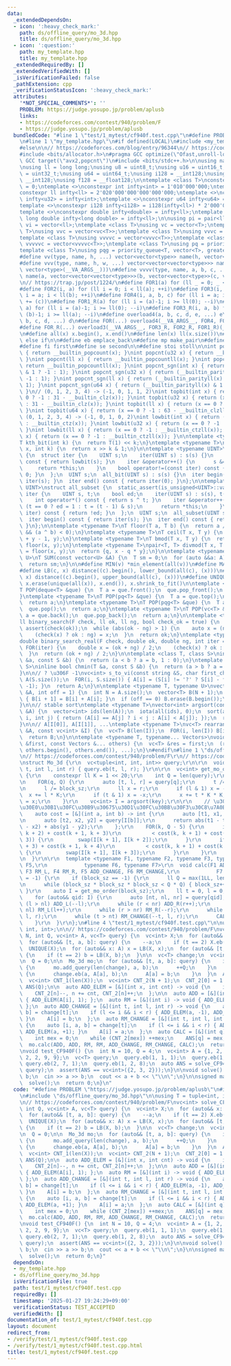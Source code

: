 ```yaml
---
data:
  _extendedDependsOn:
  - icon: ':heavy_check_mark:'
    path: ds/offline_query/mo_3d.hpp
    title: ds/offline_query/mo_3d.hpp
  - icon: ':question:'
    path: my_template.hpp
    title: my_template.hpp
  _extendedRequiredBy: []
  _extendedVerifiedWith: []
  _isVerificationFailed: false
  _pathExtension: cpp
  _verificationStatusIcon: ':heavy_check_mark:'
  attributes:
    '*NOT_SPECIAL_COMMENTS*': ''
    PROBLEM: https://judge.yosupo.jp/problem/aplusb
    links:
    - https://codeforces.com/contest/940/problem/F
    - https://judge.yosupo.jp/problem/aplusb
  bundledCode: "#line 1 \"test/1_mytest/cf940f.test.cpp\"\n#define PROBLEM \"https://judge.yosupo.jp/problem/aplusb\"\
    \n#line 1 \"my_template.hpp\"\n#if defined(LOCAL)\n#include <my_template_compiled.hpp>\n\
    #else\n\n// https://codeforces.com/blog/entry/96344\n// https://codeforces.com/blog/entry/126772?#comment-1154880\n\
    #include <bits/allocator.h>\n#pragma GCC optimize(\"Ofast,unroll-loops\")\n#pragma\
    \ GCC target(\"avx2,popcnt\")\n#include <bits/stdc++.h>\n\nusing namespace std;\n\
    \nusing ll = long long;\nusing u8 = uint8_t;\nusing u16 = uint16_t;\nusing u32\
    \ = uint32_t;\nusing u64 = uint64_t;\nusing i128 = __int128;\nusing u128 = unsigned\
    \ __int128;\nusing f128 = __float128;\n\ntemplate <class T>\nconstexpr T infty\
    \ = 0;\ntemplate <>\nconstexpr int infty<int> = 1'010'000'000;\ntemplate <>\n\
    constexpr ll infty<ll> = 2'020'000'000'000'000'000;\ntemplate <>\nconstexpr u32\
    \ infty<u32> = infty<int>;\ntemplate <>\nconstexpr u64 infty<u64> = infty<ll>;\n\
    template <>\nconstexpr i128 infty<i128> = i128(infty<ll>) * 2'000'000'000'000'000'000;\n\
    template <>\nconstexpr double infty<double> = infty<ll>;\ntemplate <>\nconstexpr\
    \ long double infty<long double> = infty<ll>;\n\nusing pi = pair<ll, ll>;\nusing\
    \ vi = vector<ll>;\ntemplate <class T>\nusing vc = vector<T>;\ntemplate <class\
    \ T>\nusing vvc = vector<vc<T>>;\ntemplate <class T>\nusing vvvc = vector<vvc<T>>;\n\
    template <class T>\nusing vvvvc = vector<vvvc<T>>;\ntemplate <class T>\nusing\
    \ vvvvvc = vector<vvvvc<T>>;\ntemplate <class T>\nusing pq = priority_queue<T>;\n\
    template <class T>\nusing pqg = priority_queue<T, vector<T>, greater<T>>;\n\n\
    #define vv(type, name, h, ...) vector<vector<type>> name(h, vector<type>(__VA_ARGS__))\n\
    #define vvv(type, name, h, w, ...) vector<vector<vector<type>>> name(h, vector<vector<type>>(w,\
    \ vector<type>(__VA_ARGS__)))\n#define vvvv(type, name, a, b, c, ...) \\\n  vector<vector<vector<vector<type>>>>\
    \ name(a, vector<vector<vector<type>>>(b, vector<vector<type>>(c, vector<type>(__VA_ARGS__))))\n\
    \n// https://trap.jp/post/1224/\n#define FOR1(a) for (ll _ = 0; _ < ll(a); ++_)\n\
    #define FOR2(i, a) for (ll i = 0; i < ll(a); ++i)\n#define FOR3(i, a, b) for (ll\
    \ i = a; i < ll(b); ++i)\n#define FOR4(i, a, b, c) for (ll i = a; i < ll(b); i\
    \ += (c))\n#define FOR1_R(a) for (ll i = (a)-1; i >= ll(0); --i)\n#define FOR2_R(i,\
    \ a) for (ll i = (a)-1; i >= ll(0); --i)\n#define FOR3_R(i, a, b) for (ll i =\
    \ (b)-1; i >= ll(a); --i)\n#define overload4(a, b, c, d, e, ...) e\n#define overload3(a,\
    \ b, c, d, ...) d\n#define FOR(...) overload4(__VA_ARGS__, FOR4, FOR3, FOR2, FOR1)(__VA_ARGS__)\n\
    #define FOR_R(...) overload3(__VA_ARGS__, FOR3_R, FOR2_R, FOR1_R)(__VA_ARGS__)\n\
    \n#define all(x) x.begin(), x.end()\n#define len(x) ll(x.size())\n#define elif\
    \ else if\n\n#define eb emplace_back\n#define mp make_pair\n#define mt make_tuple\n\
    #define fi first\n#define se second\n\n#define stoi stoll\n\nint popcnt(int x)\
    \ { return __builtin_popcount(x); }\nint popcnt(u32 x) { return __builtin_popcount(x);\
    \ }\nint popcnt(ll x) { return __builtin_popcountll(x); }\nint popcnt(u64 x) {\
    \ return __builtin_popcountll(x); }\nint popcnt_sgn(int x) { return (__builtin_parity(unsigned(x))\
    \ & 1 ? -1 : 1); }\nint popcnt_sgn(u32 x) { return (__builtin_parity(x) & 1 ?\
    \ -1 : 1); }\nint popcnt_sgn(ll x) { return (__builtin_parityll(x) & 1 ? -1 :\
    \ 1); }\nint popcnt_sgn(u64 x) { return (__builtin_parityll(x) & 1 ? -1 : 1);\
    \ }\n// (0, 1, 2, 3, 4) -> (-1, 0, 1, 1, 2)\nint topbit(int x) { return (x ==\
    \ 0 ? -1 : 31 - __builtin_clz(x)); }\nint topbit(u32 x) { return (x == 0 ? -1\
    \ : 31 - __builtin_clz(x)); }\nint topbit(ll x) { return (x == 0 ? -1 : 63 - __builtin_clzll(x));\
    \ }\nint topbit(u64 x) { return (x == 0 ? -1 : 63 - __builtin_clzll(x)); }\n//\
    \ (0, 1, 2, 3, 4) -> (-1, 0, 1, 0, 2)\nint lowbit(int x) { return (x == 0 ? -1\
    \ : __builtin_ctz(x)); }\nint lowbit(u32 x) { return (x == 0 ? -1 : __builtin_ctz(x));\
    \ }\nint lowbit(ll x) { return (x == 0 ? -1 : __builtin_ctzll(x)); }\nint lowbit(u64\
    \ x) { return (x == 0 ? -1 : __builtin_ctzll(x)); }\n\ntemplate <typename T>\n\
    T kth_bit(int k) {\n  return T(1) << k;\n}\ntemplate <typename T>\nbool has_kth_bit(T\
    \ x, int k) {\n  return x >> k & 1;\n}\n\ntemplate <typename UINT>\nstruct all_bit\
    \ {\n  struct iter {\n    UINT s;\n    iter(UINT s) : s(s) {}\n    int operator*()\
    \ const { return lowbit(s); }\n    iter &operator++() {\n      s &= s - 1;\n \
    \     return *this;\n    }\n    bool operator!=(const iter) const { return s !=\
    \ 0; }\n  };\n  UINT s;\n  all_bit(UINT s) : s(s) {}\n  iter begin() const { return\
    \ iter(s); }\n  iter end() const { return iter(0); }\n};\n\ntemplate <typename\
    \ UINT>\nstruct all_subset {\n  static_assert(is_unsigned<UINT>::value);\n  struct\
    \ iter {\n    UINT s, t;\n    bool ed;\n    iter(UINT s) : s(s), t(s), ed(0) {}\n\
    \    int operator*() const { return s ^ t; }\n    iter &operator++() {\n     \
    \ (t == 0 ? ed = 1 : t = (t - 1) & s);\n      return *this;\n    }\n    bool operator!=(const\
    \ iter) const { return !ed; }\n  };\n  UINT s;\n  all_subset(UINT s) : s(s) {}\n\
    \  iter begin() const { return iter(s); }\n  iter end() const { return iter(0);\
    \ }\n};\n\ntemplate <typename T>\nT floor(T a, T b) {\n  return a / b - (a % b\
    \ && (a ^ b) < 0);\n}\ntemplate <typename T>\nT ceil(T x, T y) {\n  return floor(x\
    \ + y - 1, y);\n}\ntemplate <typename T>\nT bmod(T x, T y) {\n  return x - y *\
    \ floor(x, y);\n}\ntemplate <typename T>\npair<T, T> divmod(T x, T y) {\n  T q\
    \ = floor(x, y);\n  return {q, x - q * y};\n}\n\ntemplate <typename T, typename\
    \ U>\nT SUM(const vector<U> &A) {\n  T sm = 0;\n  for (auto &&a: A) sm += a;\n\
    \  return sm;\n}\n\n#define MIN(v) *min_element(all(v))\n#define MAX(v) *max_element(all(v))\n\
    #define LB(c, x) distance((c).begin(), lower_bound(all(c), (x)))\n#define UB(c,\
    \ x) distance((c).begin(), upper_bound(all(c), (x)))\n#define UNIQUE(x) sort(all(x)),\
    \ x.erase(unique(all(x)), x.end()), x.shrink_to_fit()\n\ntemplate <typename T>\n\
    T POP(deque<T> &que) {\n  T a = que.front();\n  que.pop_front();\n  return a;\n\
    }\ntemplate <typename T>\nT POP(pq<T> &que) {\n  T a = que.top();\n  que.pop();\n\
    \  return a;\n}\ntemplate <typename T>\nT POP(pqg<T> &que) {\n  T a = que.top();\n\
    \  que.pop();\n  return a;\n}\ntemplate <typename T>\nT POP(vc<T> &que) {\n  T\
    \ a = que.back();\n  que.pop_back();\n  return a;\n}\n\ntemplate <typename F>\n\
    ll binary_search(F check, ll ok, ll ng, bool check_ok = true) {\n  if (check_ok)\
    \ assert(check(ok));\n  while (abs(ok - ng) > 1) {\n    auto x = (ng + ok) / 2;\n\
    \    (check(x) ? ok : ng) = x;\n  }\n  return ok;\n}\ntemplate <typename F>\n\
    double binary_search_real(F check, double ok, double ng, int iter = 100) {\n \
    \ FOR(iter) {\n    double x = (ok + ng) / 2;\n    (check(x) ? ok : ng) = x;\n\
    \  }\n  return (ok + ng) / 2;\n}\n\ntemplate <class T, class S>\ninline bool chmax(T\
    \ &a, const S &b) {\n  return (a < b ? a = b, 1 : 0);\n}\ntemplate <class T, class\
    \ S>\ninline bool chmin(T &a, const S &b) {\n  return (a > b ? a = b, 1 : 0);\n\
    }\n\n// ? \u306F -1\nvc<int> s_to_vi(const string &S, char first_char) {\n  vc<int>\
    \ A(S.size());\n  FOR(i, S.size()) { A[i] = (S[i] != '?' ? S[i] - first_char :\
    \ -1); }\n  return A;\n}\n\ntemplate <typename T, typename U>\nvector<T> cumsum(vector<U>\
    \ &A, int off = 1) {\n  int N = A.size();\n  vector<T> B(N + 1);\n  FOR(i, N)\
    \ { B[i + 1] = B[i] + A[i]; }\n  if (off == 0) B.erase(B.begin());\n  return B;\n\
    }\n\n// stable sort\ntemplate <typename T>\nvector<int> argsort(const vector<T>\
    \ &A) {\n  vector<int> ids(len(A));\n  iota(all(ids), 0);\n  sort(all(ids), [&](int\
    \ i, int j) { return (A[i] == A[j] ? i < j : A[i] < A[j]); });\n  return ids;\n\
    }\n\n// A[I[0]], A[I[1]], ...\ntemplate <typename T>\nvc<T> rearrange(const vc<T>\
    \ &A, const vc<int> &I) {\n  vc<T> B(len(I));\n  FOR(i, len(I)) B[i] = A[I[i]];\n\
    \  return B;\n}\n\ntemplate <typename T, typename... Vectors>\nvoid concat(vc<T>\
    \ &first, const Vectors &... others) {\n  vc<T> &res = first;\n  (res.insert(res.end(),\
    \ others.begin(), others.end()), ...);\n}\n#endif\n#line 1 \"ds/offline_query/mo_3d.hpp\"\
    \n// https://codeforces.com/contest/940/problem/F\r\n// https://codeforces.com/contest/1476/problem/G\r\
    \nstruct Mo_3d {\r\n  vc<tuple<int, int, int>> query;\r\n\r\n  void add_query(int\
    \ t, int l, int r) { query.eb(t, l, r); }\r\n\r\n  vc<int> get_mo_order(ll block_sz)\
    \ {\r\n    constexpr ll K = 1 << 20;\r\n    int Q = len(query);\r\n    vi key(Q);\r\
    \n    FOR(q, Q) {\r\n      auto [t, l, r] = query[q];\r\n      t /= block_sz;\r\
    \n      l /= block_sz;\r\n      ll x = r;\r\n      if (l & 1) x = -x;\r\n    \
    \  x += l * K;\r\n      if (t & 1) x = -x;\r\n      x += t * K * K;\r\n      key[q]\
    \ = x;\r\n    }\r\n    vc<int> I = argsort(key);\r\n\r\n    // \u30E9\u30F3\u30C0\
    \u30E0\u30B1\u30FC\u30B9\u30675\u30D1\u30FC\u30BB\u30F3\u30C8\u7A0B\u5EA6\r\n\
    \    auto cost = [&](int a, int b) -> int {\r\n      auto [t1, x1, y1] = query[I[a]];\r\
    \n      auto [t2, x2, y2] = query[I[b]];\r\n      return abs(t1 - t2) + abs(x1\
    \ - x2) + abs(y1 - y2);\r\n    };\r\n    FOR(k, Q - 5) {\r\n      if (cost(k,\
    \ k + 2) + cost(k + 1, k + 3)\r\n          < cost(k, k + 1) + cost(k + 2, k +\
    \ 3)) {\r\n        swap(I[k + 1], I[k + 2]);\r\n      }\r\n      if (cost(k, k\
    \ + 3) + cost(k + 1, k + 4)\r\n          < cost(k, k + 1) + cost(k + 3, k + 4))\
    \ {\r\n        swap(I[k + 1], I[k + 3]);\r\n      }\r\n    }\r\n    return I;\r\
    \n  }\r\n\r\n  template <typename F1, typename F2, typename F3, typename F4, typename\
    \ F5,\r\n            typename F6, typename F7>\r\n  void calc(F1 ADD_L, F2 ADD_R,\
    \ F3 RM_L, F4 RM_R, F5 ADD_CHANGE, F6 RM_CHANGE,\r\n            F7 CALC, ll block_sz\
    \ = -1) {\r\n    if (block_sz == -1) {\r\n      ll Q = max(1LL, len(query));\r\
    \n      while (block_sz * block_sz * block_sz < Q * Q) { block_sz++; }\r\n   \
    \ }\r\n    auto I = get_mo_order(block_sz);\r\n    ll t = 0, l = 0, r = 0;\r\n\
    \    for (auto&& qid: I) {\r\n      auto [nt, nl, nr] = query[qid];\r\n      while\
    \ (l > nl) ADD_L(--l);\r\n      while (r < nr) ADD_R(r++);\r\n      while (l <\
    \ nl) RM_L(l++);\r\n      while (r > nr) RM_R(--r);\r\n      while (t < nt) ADD_CHANGE(t++,\
    \ l, r);\r\n      while (t > nt) RM_CHANGE(--t, l, r);\r\n      CALC(qid);\r\n\
    \    }\r\n  }\r\n};\n#line 4 \"test/1_mytest/cf940f.test.cpp\"\n\nusing T = tuple<int,\
    \ int, int>;\n\n// https://codeforces.com/contest/940/problem/F\nvc<int> solve_CF940F(int\
    \ N, int Q, vc<int> A, vc<T> query) {\n  vc<int> X;\n  for (auto&& x: A) X.eb(x);\n\
    \  for (auto&& [t, a, b]: query) {\n    --a;\n    if (t == 2) X.eb(b);\n  }\n\
    \  UNIQUE(X);\n  for (auto&& x: A) x = LB(X, x);\n  for (auto&& [t, a, b]: query)\
    \ {\n    if (t == 2) b = LB(X, b);\n  }\n\n  vc<T> change;\n  vc<int> A0 = A;\n\
    \n  Q = 0;\n\n  Mo_3d mo;\n  for (auto&& [t, a, b]: query) {\n    if (t == 1)\
    \ {\n      mo.add_query(len(change), a, b);\n      ++Q;\n    }\n    if (t == 2)\
    \ {\n      change.eb(a, A[a], b);\n      A[a] = b;\n    }\n  }\n  A = A0;\n\n\
    \  vc<int> CNT_1(len(X));\n  vc<int> CNT_2(N + 1);\n  CNT_2[0] = 1 << 30;\n  vc<int>\
    \ ANS(Q);\n\n  auto ADD_ELEM = [&](int x, int cnt) -> void {\n    int& n = CNT_1[x];\n\
    \    CNT_2[n]--, n += cnt, CNT_2[n]++;\n  };\n\n  auto ADD = [&](int i) -> void\
    \ { ADD_ELEM(A[i], 1); };\n  auto RM = [&](int i) -> void { ADD_ELEM(A[i], -1);\
    \ };\n  auto ADD_CHANGE = [&](int t, int l, int r) -> void {\n    auto [i, a,\
    \ b] = change[t];\n    if (l <= i && i < r) { ADD_ELEM(a, -1), ADD_ELEM(b, 1);\
    \ }\n    A[i] = b;\n  };\n  auto RM_CHANGE = [&](int t, int l, int r) -> void\
    \ {\n    auto [i, a, b] = change[t];\n    if (l <= i && i < r) { ADD_ELEM(b, -1),\
    \ ADD_ELEM(a, +1); }\n    A[i] = a;\n  };\n  auto CALC = [&](int q) -> void {\n\
    \    int mex = 0;\n    while (CNT_2[mex]) ++mex;\n    ANS[q] = mex;\n  };\n\n\
    \  mo.calc(ADD, ADD, RM, RM, ADD_CHANGE, RM_CHANGE, CALC);\n  return ANS;\n}\n\
    \nvoid test_CF940F() {\n  int N = 10, Q = 4;\n  vc<int> A = {1, 2, 3, 1, 1, 2,\
    \ 2, 2, 9, 9};\n  vc<T> query;\n  query.eb(1, 1, 1);\n  query.eb(1, 2, 8);\n \
    \ query.eb(2, 7, 1);\n  query.eb(1, 2, 8);\n  auto ANS = solve_CF940F(N, Q, A,\
    \ query);\n  assert(ANS == vc<int>({2, 3, 2}));\n}\n\nvoid solve() {\n  int a,\
    \ b;\n  cin >> a >> b;\n  cout << a + b << \"\\n\";\n}\n\nsigned main() {\n  test_CF940F();\n\
    \  solve();\n  return 0;\n}\n"
  code: "#define PROBLEM \"https://judge.yosupo.jp/problem/aplusb\"\n#include \"my_template.hpp\"\
    \n#include \"ds/offline_query/mo_3d.hpp\"\n\nusing T = tuple<int, int, int>;\n\
    \n// https://codeforces.com/contest/940/problem/F\nvc<int> solve_CF940F(int N,\
    \ int Q, vc<int> A, vc<T> query) {\n  vc<int> X;\n  for (auto&& x: A) X.eb(x);\n\
    \  for (auto&& [t, a, b]: query) {\n    --a;\n    if (t == 2) X.eb(b);\n  }\n\
    \  UNIQUE(X);\n  for (auto&& x: A) x = LB(X, x);\n  for (auto&& [t, a, b]: query)\
    \ {\n    if (t == 2) b = LB(X, b);\n  }\n\n  vc<T> change;\n  vc<int> A0 = A;\n\
    \n  Q = 0;\n\n  Mo_3d mo;\n  for (auto&& [t, a, b]: query) {\n    if (t == 1)\
    \ {\n      mo.add_query(len(change), a, b);\n      ++Q;\n    }\n    if (t == 2)\
    \ {\n      change.eb(a, A[a], b);\n      A[a] = b;\n    }\n  }\n  A = A0;\n\n\
    \  vc<int> CNT_1(len(X));\n  vc<int> CNT_2(N + 1);\n  CNT_2[0] = 1 << 30;\n  vc<int>\
    \ ANS(Q);\n\n  auto ADD_ELEM = [&](int x, int cnt) -> void {\n    int& n = CNT_1[x];\n\
    \    CNT_2[n]--, n += cnt, CNT_2[n]++;\n  };\n\n  auto ADD = [&](int i) -> void\
    \ { ADD_ELEM(A[i], 1); };\n  auto RM = [&](int i) -> void { ADD_ELEM(A[i], -1);\
    \ };\n  auto ADD_CHANGE = [&](int t, int l, int r) -> void {\n    auto [i, a,\
    \ b] = change[t];\n    if (l <= i && i < r) { ADD_ELEM(a, -1), ADD_ELEM(b, 1);\
    \ }\n    A[i] = b;\n  };\n  auto RM_CHANGE = [&](int t, int l, int r) -> void\
    \ {\n    auto [i, a, b] = change[t];\n    if (l <= i && i < r) { ADD_ELEM(b, -1),\
    \ ADD_ELEM(a, +1); }\n    A[i] = a;\n  };\n  auto CALC = [&](int q) -> void {\n\
    \    int mex = 0;\n    while (CNT_2[mex]) ++mex;\n    ANS[q] = mex;\n  };\n\n\
    \  mo.calc(ADD, ADD, RM, RM, ADD_CHANGE, RM_CHANGE, CALC);\n  return ANS;\n}\n\
    \nvoid test_CF940F() {\n  int N = 10, Q = 4;\n  vc<int> A = {1, 2, 3, 1, 1, 2,\
    \ 2, 2, 9, 9};\n  vc<T> query;\n  query.eb(1, 1, 1);\n  query.eb(1, 2, 8);\n \
    \ query.eb(2, 7, 1);\n  query.eb(1, 2, 8);\n  auto ANS = solve_CF940F(N, Q, A,\
    \ query);\n  assert(ANS == vc<int>({2, 3, 2}));\n}\n\nvoid solve() {\n  int a,\
    \ b;\n  cin >> a >> b;\n  cout << a + b << \"\\n\";\n}\n\nsigned main() {\n  test_CF940F();\n\
    \  solve();\n  return 0;\n}"
  dependsOn:
  - my_template.hpp
  - ds/offline_query/mo_3d.hpp
  isVerificationFile: true
  path: test/1_mytest/cf940f.test.cpp
  requiredBy: []
  timestamp: '2025-01-27 19:24:29+09:00'
  verificationStatus: TEST_ACCEPTED
  verifiedWith: []
documentation_of: test/1_mytest/cf940f.test.cpp
layout: document
redirect_from:
- /verify/test/1_mytest/cf940f.test.cpp
- /verify/test/1_mytest/cf940f.test.cpp.html
title: test/1_mytest/cf940f.test.cpp
---
```

